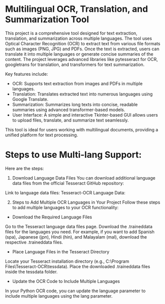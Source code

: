 # Multilingual OCR, Translation, and Summarization Tool
This project is a comprehensive tool designed for text extraction, translation, and summarization across multiple languages. The tool uses Optical Character Recognition (OCR) to extract text from various file formats such as images (PNG, JPG) and PDFs. Once the text is extracted, users can translate it into multiple languages or generate concise summaries of the content. The project leverages advanced libraries like pytesseract for OCR, googletrans for translation, and transformers for text summarization.

Key features include:

* OCR: Supports text extraction from images and PDFs in multiple languages.
* Translation: Translates extracted text into numerous languages using Google Translate.
* Summarization: Summarizes long texts into concise, readable summaries using advanced transformer-based models.
* User Interface: A simple and interactive Tkinter-based GUI allows users to upload files, translate, and summarize text seamlessly.

This tool is ideal for users working with multilingual documents, providing a unified platform for text processing.

# Steps to use Multi-lang Support:
Here are the steps:

1. Download Language Data Files
You can download additional language data files from the official Tesseract GitHub repository:

Link to language data files: Tesseract-OCR Language Data:

2. Steps to Add Multiple OCR Languages in Your Project
Follow these steps to add multiple languages to your OCR functionality:

* Download the Required Language Files

Go to the Tesseract language data files page.
Download the .traineddata files for the languages you need. For example, if you want to add Spanish (spa), Japanese (jpn), Hindi (hin), and Malayalam (mal), download the respective .traineddata files.

* Place Language Files in the Tesseract Directory

Locate your Tesseract installation directory (e.g., C:\Program Files\Tesseract-OCR\tessdata).
Place the downloaded .traineddata files inside the tessdata folder.

* Update the OCR Code to Include Multiple Languages

In your Python OCR code, you can update the language parameter to include multiple languages using the lang parameter.
